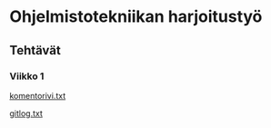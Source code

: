 # Ohjelmistotekniikan harjoitustyö
## Tehtävät
### Viikko 1

[komentorivi.txt](https://github.com/Ronttikasa/ot-harjoitustyo/blob/master/laskarit/viikko1/komentorivi.txt)

[gitlog.txt](https://github.com/Ronttikasa/ot-harjoitustyo/blob/master/laskarit/viikko1/gitlog.txt)
